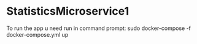 # StatisticsMicroservice1

To run the app u need run in command prompt: sudo docker-compose -f docker-compose.yml up
